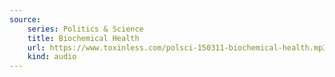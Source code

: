 ```yaml
---
source:
    series: Politics & Science
    title: Biochemical Health
    url: https://www.toxinless.com/polsci-150311-biochemical-health.mp3
    kind: audio
---
```

